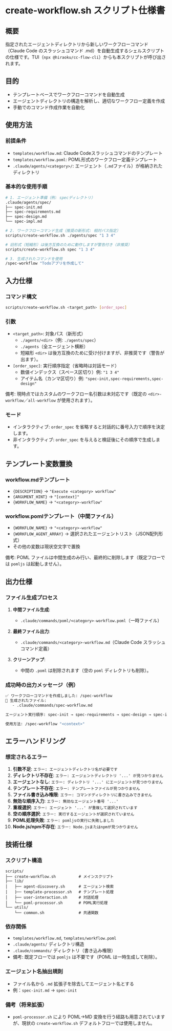 # create-workflow.sh スクリプト仕様書

## 概要

指定されたエージェントディレクトリから新しいワークフローコマンド（Claude Code のスラッシュコマンド .md）を自動生成するシェルスクリプトの仕様です。TUI（`npx @hiraoku/cc-flow-cli`）からも本スクリプトが呼び出されます。

## 目的

- テンプレートベースでワークフローコマンドを自動生成
- エージェントディレクトリの構造を解析し、適切なワークフロー定義を作成
- 手動でのコマンド作成作業を自動化

## 使用方法

### 前提条件
- `templates/workflow.md`: Claude Codeスラッシュコマンドのテンプレート
- `templates/workflow.poml`: POML形式のワークフロー定義テンプレート
- `.claude/agents/<category>/`: エージェント（`.md`ファイル）が格納されたディレクトリ

### 基本的な使用手順
```bash
# 1. エージェント準備（例: specディレクトリ）
.claude/agents/spec/
├── spec-init.md
├── spec-requirements.md
├── spec-design.md
└── spec-impl.md

# 2. ワークフローコマンド生成（推奨の新形式: 相対パス指定）
scripts/create-workflow.sh ./agents/spec "1 3 4"

# 旧形式（短縮形）は後方互換のために動作しますが警告付き（非推奨）
scripts/create-workflow.sh spec "1 3 4"

# 3. 生成されたコマンドを使用
/spec-workflow "Todoアプリを作成して"
```

## 入力仕様

### コマンド構文
```bash
scripts/create-workflow.sh <target_path> [order_spec]
```

### 引数
- `<target_path>`: 対象パス（新形式）
  - `./agents/<dir>`（例: `./agents/spec`）
  - `./agents`（全エージェント横断）
  - 短縮形 `<dir>` は後方互換のために受け付けますが、非推奨です（警告が出ます）。
- `[order_spec]`: 実行順序指定（省略時は対話モード）
  - 数値インデックス（スペース区切り）例: `"1 3 4"`
  - アイテム名（カンマ区切り）例: `"spec-init,spec-requirements,spec-design"`
  
備考: 現時点ではカスタムのワークフロー名引数は未対応です（既定の `<dir>-workflow`／`all-workflow` が使用されます）。

### モード
- インタラクティブ: `order_spec` を省略すると対話的に番号入力で順序を決定します。
- 非インタラクティブ: `order_spec` を与えると検証後にその順序で生成します。

## テンプレート変数置換

### workflow.mdテンプレート
- `{DESCRIPTION}` → `"Execute <category> workflow"`
- `{ARGUMENT_HINT}` → `"[context]"`
- `{WORKFLOW_NAME}` → `"<category>-workflow"`

### workflow.pomlテンプレート（中間ファイル）
- `{WORKFLOW_NAME}` → `"<category>-workflow"`
- `{WORKFLOW_AGENT_ARRAY}` → 選択されたエージェントリスト（JSON配列形式）
- その他の変数は現状空文字で置換

備考: POML ファイルは中間生成のみ行い、最終的に削除します（既定フローでは `pomljs` は起動しません）。

## 出力仕様

### ファイル生成プロセス
1. **中間ファイル生成**:
   - `.claude/commands/poml/<category>-workflow.poml`（一時ファイル）

2. **最終ファイル出力**:
   - `.claude/commands/<category>-workflow.md`（Claude Code スラッシュコマンド定義）

3. **クリーンアップ**:
   - 中間の `.poml` は削除されます（空の `poml` ディレクトリも削除）。

### 成功時の出力メッセージ（例）
```bash
✅ ワークフローコマンドを作成しました: /spec-workflow
📁 生成されたファイル:
   - .claude/commands/spec-workflow.md

エージェント実行順序: spec-init → spec-requirements → spec-design → spec-impl

使用方法: /spec-workflow "<context>"
```

## エラーハンドリング

### 想定されるエラー
1. **引数不足**: `エラー: エージェントディレクトリ名が必要です`
2. **ディレクトリ不存在**: `エラー: エージェントディレクトリ '...' が見つかりません`
3. **エージェントなし**: `エラー: ディレクトリ '...' にエージェントが見つかりません`
4. **テンプレート不存在**: `エラー: テンプレートファイルが見つかりません`
5. **ファイル書き込み権限**: `エラー: コマンドディレクトリに書き込みできません`
6. **無効な順序入力**: `エラー: 無効なエージェント番号 '...'`
7. **重複選択**: `エラー: エージェント '...' が重複して選択されています`
8. **空の順序選択**: `エラー: 実行するエージェントが選択されていません`
9. **POML処理失敗**: `エラー: pomljsの実行に失敗しました`
10. **Node.js/npm不存在**: `エラー: Node.jsまたはnpmが見つかりません`

## 技術仕様

### スクリプト構造
```
scripts/
├── create-workflow.sh          # メインスクリプト
├── lib/
│   ├── agent-discovery.sh      # エージェント検索
│   ├── template-processor.sh   # テンプレート処理
│   ├── user-interaction.sh     # 対話処理
│   └── poml-processor.sh       # POML実行処理
└── utils/
    └── common.sh               # 共通関数
```

### 依存関係
- `templates/workflow.md`, `templates/workflow.poml`
- `.claude/agents/` ディレクトリ構造
- `.claude/commands/` ディレクトリ（書き込み権限）
- 備考: 既定フローでは `pomljs` は不要です（POML は一時生成して削除）。

### エージェント名抽出規則
- ファイル名から `.md` 拡張子を除去してエージェント名とする
- 例：`spec-init.md` → `spec-init`

### 備考（将来拡張）
- `poml-processor.sh` により POML→MD 変換を行う経路も用意されていますが、現状の `create-workflow.sh` デフォルトフローでは使用しません。
